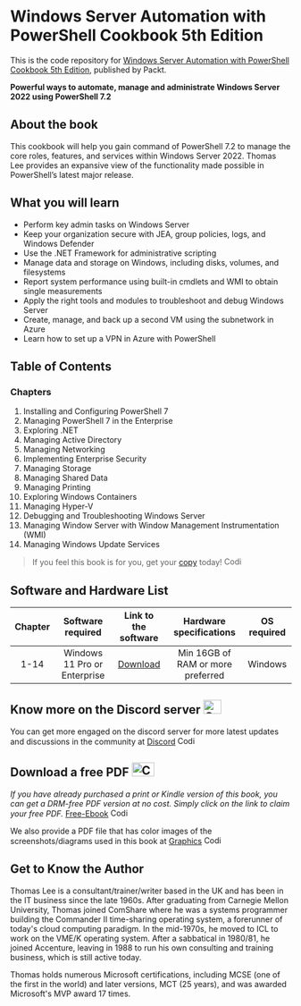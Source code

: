 # Windows Server Automation with PowerShell Cookbook 5th Edition
This is the code repository for [Windows Server Automation with PowerShell Cookbook 5th Edition](https://www.packtpub.com/product/windows-server-automation-with-powershell-cookbook-fifth-edition/9781804614235), published by Packt.

**Powerful ways to automate, manage and administrate Windows Server 2022 using PowerShell 7.2**

## About the book

This cookbook will help you gain command of PowerShell 7.2 to manage the core roles, features, and services within Windows Server 2022. Thomas Lee provides an expansive view of the functionality made possible in PowerShell’s latest major release.

## What you will learn

- Perform key admin tasks on Windows Server
- Keep your organization secure with JEA, group policies, logs, and Windows Defender
- Use the .NET Framework for administrative scripting
- Manage data and storage on Windows, including disks, volumes, and filesystems
- Report system performance using built-in cmdlets and WMI to obtain single measurements
- Apply the right tools and modules to troubleshoot and debug Windows Server
- Create, manage, and back up a second VM using the subnetwork in Azure
- Learn how to set up a VPN in Azure with PowerShell


## Table of Contents
### Chapters
1. Installing and Configuring PowerShell 7
2. Managing PowerShell 7 in the Enterprise
3. Exploring .NET
4. Managing Active Directory
5. Managing Networking
6. Implementing Enterprise Security
7. Managing Storage
8. Managing Shared Data
9. Managing Printing
10. Exploring Windows Containers
11. Managing Hyper-V
12. Debugging and Troubleshooting Windows Server
13. Managing Window Server with Window Management Instrumentation (WMI)
14. Managing Windows Update Services


> If you feel this book is for you, get your [copy](https://www.amazon.com/Windows-Server-Automation-PowerShell-Cookbook/dp/1804614238) today! <img alt="Coding" height="15" width="35"  src="https://media.tenor.com/ex_HDD_k5P8AAAAi/habbo-habbohotel.gif">

## Software and Hardware List

| Chapter | Software required    | Link to the software    | Hardware specifications    | OS required    |
| :---:  | :---: | :---: |:---: | :---: |
| 1-14 | Windows 11 Pro or Enterprise  | [Download](https://www.microsoft.com/software-download/windows11)   | Min 16GB of RAM or more preferred   |  Windows  |

## Know more on the Discord server <img alt="Coding" height="25" width="32"  src="https://cliply.co/wp-content/uploads/2021/08/372108630_DISCORD_LOGO_400.gif">

You can get more engaged on the discord server for more latest updates and discussions in the community at [Discord](https://packt.link/SecNet) <img alt="Coding" height="15" width="35"  src="https://media.tenor.com/ex_HDD_k5P8AAAAi/habbo-habbohotel.gif">

## Download a free PDF <img alt="Coding" height="25" width="40" src="https://emergency.com.au/wp-content/uploads/2021/03/free.gif">

_If you have already purchased a print or Kindle version of this book, you can get a DRM-free PDF version at no cost. Simply click on the link to claim your free PDF._
[Free-Ebook](https://packt.link/free-ebook/9781804614235) <img alt="Coding" height="15" width="35"  src="https://media.tenor.com/ex_HDD_k5P8AAAAi/habbo-habbohotel.gif">

We also provide a PDF file that has color images of the screenshots/diagrams used in this book at [Graphics](https://packt.link/SlBcpn) <img alt="Coding" height="15" width="35"  src="https://media.tenor.com/ex_HDD_k5P8AAAAi/habbo-habbohotel.gif">


## Get to Know the Author
Thomas Lee is a consultant/trainer/writer based in the UK and has been in the IT business since the late 1960s. After graduating from Carnegie Mellon University, Thomas joined ComShare where he was a systems programmer building the Commander II time-sharing operating system, a forerunner of today's cloud computing paradigm. In the mid-1970s, he moved to ICL to work on the VME/K operating system. After a sabbatical in 1980/81, he joined Accenture, leaving in 1988 to run his own consulting and training business, which is still active today.

Thomas holds numerous Microsoft certifications, including MCSE (one of the first in the world) and later versions, MCT (25 years), and was awarded Microsoft's MVP award 17 times.
